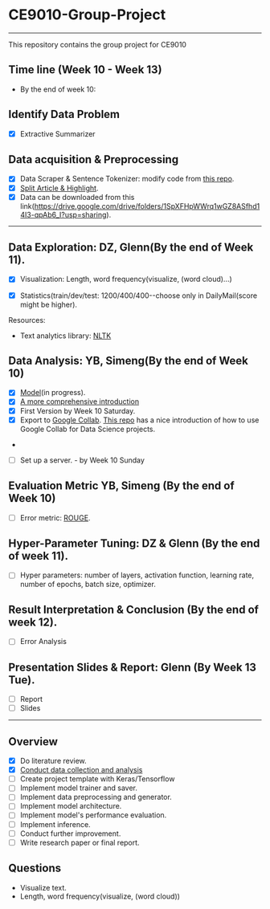 # CE9010-Group-Project
---
This repository contains the group project for CE9010

## Time line (Week 10 - Week 13) 
* By the end of week 10: 

## Identify Data Problem

- [x] Extractive Summarizer

## Data acquisition & Preprocessing

- [x] Data Scraper & Sentence Tokenizer: modify code from [this repo](https://github.com/abisee/cnn-dailymail).
- [x] [Split Article & Highlight](https://github.com/EdinburghNLP/Refresh).
- [x] Data can be downloaded from this link(https://drive.google.com/drive/folders/1SpXFHpWWrq1wGZ8ASfhd14I3-qpAb6_I?usp=sharing). 
---
## Data Exploration: DZ, Glenn(By the end of Week 11). 

- [x] Visualization: Length, word frequency(visualize, (word cloud)...)

- [x] Statistics(train/dev/test: 1200/400/400--choose only in DailyMail(score might be higher).

Resources:

- Text analytics library: [NLTK](http://www.nltk.org/book/)

## Data Analysis: YB, Simeng(By the end of Week 10)

- [x] [Model](https://machinelearningmastery.com/encoder-decoder-models-text-summarization-keras/)(in progress).
- [x] [A more comprehensive introduction](https://towardsdatascience.com/how-to-create-data-products-that-are-magical-using-sequence-to-sequence-models-703f86a231f8)
- [x] First Version by Week 10 Saturday.
- [x] Export to [Google Collab](https://drive.google.com/drive/folders/1t3HqTZ6D4v2CJ290j-x44YKyBcjrY2rf?usp=sharing). [This repo](https://github.com/anqitu/NTUOSS-ImageRecognitionWorkshop) has a nice introduction of how to use Google Collab for Data Science projects.
- 
- [ ] Set up a server. - by Week 10 Sunday

## Evaluation Metric YB, Simeng (By the end of Week 10)
- [ ] Error metric: [ROUGE](https://github.com/ShirleyHan6/CE9010-Group-Project/tree/master/Evaluation).

## Hyper-Parameter Tuning: DZ & Glenn (By the end of week 11). 
- [ ] Hyper parameters: number of layers, activation function, learning rate, number of epochs, batch size, optimizer.  

## Result Interpretation & Conclusion (By the end of week 12). 
- [ ] Error Analysis

## Presentation Slides & Report: Glenn (By Week 13 Tue). 
- [ ] Report
- [ ] Slides
---
## Overview

- [x] Do literature review.
- [x] [Conduct data collection and analysis](https://github.com/EdinburghNLP/Refresh)
- [ ] Create project template with Keras/Tensorflow
- [ ] Implement model trainer and saver.
- [ ] Implement data preprocessing and generator.
- [ ] Implement model architecture.
- [ ] Implement model's performance evaluation.
- [ ] Implement inference.
- [ ] Conduct further improvement.
- [ ] Write research paper or final report.

## Questions

- Visualize text.
- Length, word frequency(visualize, (word cloud))

